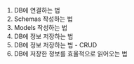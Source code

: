 1. DB에 연결하는 법
2. Schemas 작성하는 법
3. Models 작성하는 법
4. DB에 정보 저장하는 법
5. DB에 정보 저장하는 법 - CRUD
6. DB에 저장한 정보를 효율적으로 읽어오는 법